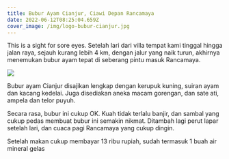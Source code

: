 ```yaml
---
title: Bubur Ayam Cianjur, Ciawi Depan Rancamaya
date: 2022-06-12T08:25:04.659Z
cover_image: /img/logo-bubur-cianjur.jpg
---
```

This is a sight for sore eyes. Setelah lari dari villa tempat kami tinggal hingga jalan raya, sejauh kurang lebih 4 km, dengan jalur yang naik turun, akhirnya menemukan bubur ayam tepat di seberang pintu masuk Rancamaya.

![](/img/bubur-cianjur-rancamaya.jpg)

Bubur ayam Cianjur disajikan lengkap dengan kerupuk kuning, suiran ayam dan kacang kedelai. Juga disediakan aneka macam gorengan, dan sate ati, ampela dan telor puyuh.

Secara rasa, bubur ini cukup OK. Kuah tidak terlalu banjir, dan sambal yang cukup pedas membuat bubur ini semakin nikmat. Ditambah lagi perut lapar setelah lari, dan cuaca pagi Rancamaya yang cukup dingin.

Setelah makan cukup membayar 13 ribu rupiah, sudah termasuk 1 buah air mineral gelas